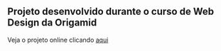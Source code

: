 ## Projeto desenvolvido durante o curso de Web Design da Origamid

Veja o projeto online clicando [aqui](https://pjulioss.github.io/bikcraft/)